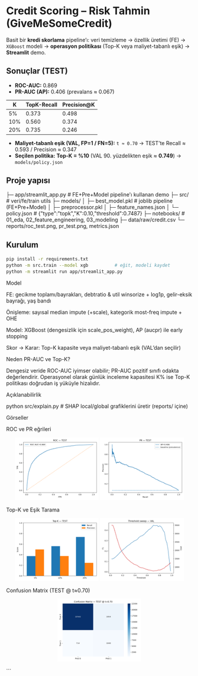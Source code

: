 # Credit Scoring – Risk Tahmin (GiveMeSomeCredit)

Basit bir **kredi skorlama** pipeline’ı: veri temizleme → özellik üretimi (FE) → `XGBoost` modeli → **operasyon politikası** (Top-K veya maliyet-tabanlı eşik) → **Streamlit** demo.

## Sonuçlar (TEST)
- **ROC-AUC:** 0.869  
- **PR-AUC (AP):** 0.406 (prevalans ≈ 0.067)

| K   | TopK-Recall | Precision@K |
|-----|-------------|-------------|
| 5%  | 0.373       | 0.498       |
| 10% | 0.560       | 0.374       |
| 20% | 0.735       | 0.246       |

- **Maliyet-tabanlı eşik (VAL, FP=1 / FN=5):** `t ≈ 0.70` → TEST’te Recall ≈ 0.593 / Precision ≈ 0.347  
- **Seçilen politika:** **Top-K = %10** (VAL 90. yüzdelikten eşik ≈ **0.749**) → `models/policy.json`

## Proje yapısı


├─ app/streamlit_app.py # FE+Pre+Model pipeline'ı kullanan demo
├─ src/ # veri/fe/train utils
├─ models/
│ ├─ best_model.pkl # joblib pipeline (FE+Pre+Model)
│ ├─ preprocessor.pkl
│ ├─ feature_names.json
│ └─ policy.json # {"type":"topk","K":0.10,"threshold":0.7487}
├─ notebooks/ # 01_eda, 02_feature_engineering, 03_modeling
├─ data/raw/credit.csv
└─ reports/roc_test.png, pr_test.png, metrics.json


## Kurulum
```bash
pip install -r requirements.txt
python -m src.train --model xgb          # eğit, modeli kaydet
python -m streamlit run app/streamlit_app.py
```


Model

FE: gecikme toplamı/bayrakları, debtratio & util winsorize + log1p, gelir-eksik bayrağı, yaş bandı

Önişleme: sayısal median impute (+scale), kategorik most-freq impute + OHE

Model: XGBoost (dengesizlik için scale_pos_weight), AP (aucpr) ile early stopping

Skor → Karar: Top-K kapasite veya maliyet-tabanlı eşik (VAL’dan seçilir)

Neden PR-AUC ve Top-K?

Dengesiz veride ROC-AUC iyimser olabilir; PR-AUC pozitif sınıfı odakta değerlendirir. Operasyonel olarak günlük inceleme kapasitesi K% ise Top-K politikası doğrudan iş yüküyle hizalıdır.

Açıklanabilirlik

python src/explain.py   # SHAP local/global grafiklerini üretir (reports/ içine)


Görseller

ROC ve PR eğrileri

<p align="center"> <img src="reports/roc_test.png" alt="ROC Test" width="45%"/> <img src="reports/pr_test.png" alt="PR Test" width="45%"/> </p>

Top-K ve Eşik Tarama

<p align="center"> <img src="reports/topk_test.png" alt="Top-K Test" width="45%"/> <img src="reports/threshold_sweep_val.png" alt="Threshold Sweep VAL" width="45%"/> </p>

Confusion Matrix (TEST @ t≈0.70)

<p align="center"> <img src="reports/cm_test.png" alt="Confusion Matrix Test" width="45%"/> </p> ```
